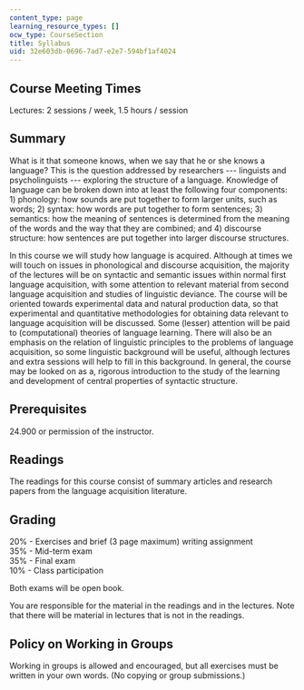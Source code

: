```yaml
---
content_type: page
learning_resource_types: []
ocw_type: CourseSection
title: Syllabus
uid: 32e603db-0696-7ad7-e2e7-594bf1af4024
---
```


Course Meeting Times
--------------------

Lectures: 2 sessions / week, 1.5 hours / session

Summary
-------

What is it that someone knows, when we say that he or she knows a language? This is the question addressed by researchers --- linguists and psycholinguists --- exploring the structure of a language. Knowledge of language can be broken down into at least the following four components: 1) phonology: how sounds are put together to form larger units, such as words; 2) syntax: how words are put together to form sentences; 3) semantics: how the meaning of sentences is determined from the meaning of the words and the way that they are combined; and 4) discourse structure: how sentences are put together into larger discourse structures.

In this course we will study how language is acquired. Although at times we will touch on issues in phonological and discourse acquisition, the majority of the lectures will be on syntactic and semantic issues within normal first language acquisition, with some attention to relevant material from second language acquisition and studies of linguistic deviance. The course will be oriented towards experimental data and natural production data, so that experimental and quantitative methodologies for obtaining data relevant to language acquisition will be discussed. Some (lesser) attention will be paid to (computational) theories of language learning. There will also be an emphasis on the relation of linguistic principles to the problems of language acquisition, so some linguistic background will be useful, although lectures and extra sessions will help to fill in this background. In general, the course may be looked on as a, rigorous introduction to the study of the learning and development of central properties of syntactic structure.

Prerequisites
-------------

24.900 or permission of the instructor.

Readings
--------

The readings for this course consist of summary articles and research papers from the language acquisition literature.

Grading
-------

20% - Exercises and brief (3 page maximum) writing assignment  
35% - Mid-term exam  
35% - Final exam  
10% - Class participation

Both exams will be open book.

You are responsible for the material in the readings and in the lectures. Note that there will be material in lectures that is not in the readings.

Policy on Working in Groups
---------------------------

Working in groups is allowed and encouraged, but all exercises must be written in your own words. (No copying or group submissions.)